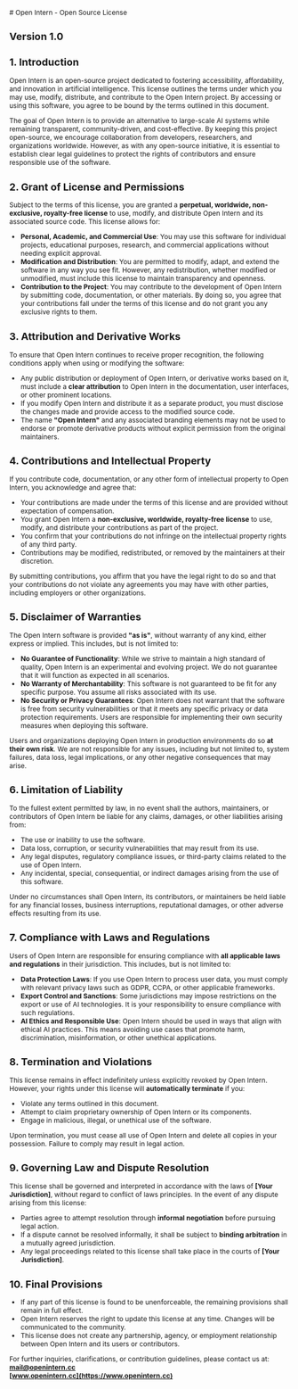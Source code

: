 <div style="font-size: 12px;">
# Open Intern - Open Source License

## Version 1.0  

## **1. Introduction**  
Open Intern is an open-source project dedicated to fostering accessibility, affordability, and innovation in artificial intelligence. This license outlines the terms under which you may use, modify, distribute, and contribute to the Open Intern project. By accessing or using this software, you agree to be bound by the terms outlined in this document.

The goal of Open Intern is to provide an alternative to large-scale AI systems while remaining transparent, community-driven, and cost-effective. By keeping this project open-source, we encourage collaboration from developers, researchers, and organizations worldwide. However, as with any open-source initiative, it is essential to establish clear legal guidelines to protect the rights of contributors and ensure responsible use of the software.

## **2. Grant of License and Permissions**  
Subject to the terms of this license, you are granted a **perpetual, worldwide, non-exclusive, royalty-free license** to use, modify, and distribute Open Intern and its associated source code. This license allows for:  

- **Personal, Academic, and Commercial Use**: You may use this software for individual projects, educational purposes, research, and commercial applications without needing explicit approval.  
- **Modification and Distribution**: You are permitted to modify, adapt, and extend the software in any way you see fit. However, any redistribution, whether modified or unmodified, must include this license to maintain transparency and openness.  
- **Contribution to the Project**: You may contribute to the development of Open Intern by submitting code, documentation, or other materials. By doing so, you agree that your contributions fall under the terms of this license and do not grant you any exclusive rights to them.  

## **3. Attribution and Derivative Works**  
To ensure that Open Intern continues to receive proper recognition, the following conditions apply when using or modifying the software:  

- Any public distribution or deployment of Open Intern, or derivative works based on it, must include a **clear attribution** to Open Intern in the documentation, user interfaces, or other prominent locations.  
- If you modify Open Intern and distribute it as a separate product, you must disclose the changes made and provide access to the modified source code.  
- The name **"Open Intern"** and any associated branding elements may not be used to endorse or promote derivative products without explicit permission from the original maintainers.  

## **4. Contributions and Intellectual Property**  
If you contribute code, documentation, or any other form of intellectual property to Open Intern, you acknowledge and agree that:  

- Your contributions are made under the terms of this license and are provided without expectation of compensation.  
- You grant Open Intern a **non-exclusive, worldwide, royalty-free license** to use, modify, and distribute your contributions as part of the project.  
- You confirm that your contributions do not infringe on the intellectual property rights of any third party.  
- Contributions may be modified, redistributed, or removed by the maintainers at their discretion.  

By submitting contributions, you affirm that you have the legal right to do so and that your contributions do not violate any agreements you may have with other parties, including employers or other organizations.  

## **5. Disclaimer of Warranties**  
The Open Intern software is provided **"as is"**, without warranty of any kind, either express or implied. This includes, but is not limited to:  

- **No Guarantee of Functionality**: While we strive to maintain a high standard of quality, Open Intern is an experimental and evolving project. We do not guarantee that it will function as expected in all scenarios.  
- **No Warranty of Merchantability**: This software is not guaranteed to be fit for any specific purpose. You assume all risks associated with its use.  
- **No Security or Privacy Guarantees**: Open Intern does not warrant that the software is free from security vulnerabilities or that it meets any specific privacy or data protection requirements. Users are responsible for implementing their own security measures when deploying this software.  

Users and organizations deploying Open Intern in production environments do so **at their own risk**. We are not responsible for any issues, including but not limited to, system failures, data loss, legal implications, or any other negative consequences that may arise.  

## **6. Limitation of Liability**  
To the fullest extent permitted by law, in no event shall the authors, maintainers, or contributors of Open Intern be liable for any claims, damages, or other liabilities arising from:  

- The use or inability to use the software.  
- Data loss, corruption, or security vulnerabilities that may result from its use.  
- Any legal disputes, regulatory compliance issues, or third-party claims related to the use of Open Intern.  
- Any incidental, special, consequential, or indirect damages arising from the use of this software.  

Under no circumstances shall Open Intern, its contributors, or maintainers be held liable for any financial losses, business interruptions, reputational damages, or other adverse effects resulting from its use.  

## **7. Compliance with Laws and Regulations**  
Users of Open Intern are responsible for ensuring compliance with **all applicable laws and regulations** in their jurisdiction. This includes, but is not limited to:  

- **Data Protection Laws**: If you use Open Intern to process user data, you must comply with relevant privacy laws such as GDPR, CCPA, or other applicable frameworks.  
- **Export Control and Sanctions**: Some jurisdictions may impose restrictions on the export or use of AI technologies. It is your responsibility to ensure compliance with such regulations.  
- **AI Ethics and Responsible Use**: Open Intern should be used in ways that align with ethical AI practices. This means avoiding use cases that promote harm, discrimination, misinformation, or other unethical applications.  

## **8. Termination and Violations**  
This license remains in effect indefinitely unless explicitly revoked by Open Intern. However, your rights under this license will **automatically terminate** if you:  

- Violate any terms outlined in this document.  
- Attempt to claim proprietary ownership of Open Intern or its components.  
- Engage in malicious, illegal, or unethical use of the software.  

Upon termination, you must cease all use of Open Intern and delete all copies in your possession. Failure to comply may result in legal action.  

## **9. Governing Law and Dispute Resolution**  
This license shall be governed and interpreted in accordance with the laws of **[Your Jurisdiction]**, without regard to conflict of laws principles. In the event of any dispute arising from this license:  

- Parties agree to attempt resolution through **informal negotiation** before pursuing legal action.  
- If a dispute cannot be resolved informally, it shall be subject to **binding arbitration** in a mutually agreed jurisdiction.  
- Any legal proceedings related to this license shall take place in the courts of **[Your Jurisdiction]**.  

## **10. Final Provisions**  
- If any part of this license is found to be unenforceable, the remaining provisions shall remain in full effect.  
- Open Intern reserves the right to update this license at any time. Changes will be communicated to the community.  
- This license does not create any partnership, agency, or employment relationship between Open Intern and its users or contributors.  

For further inquiries, clarifications, or contribution guidelines, please contact us at:  
**[mail@openintern.cc](mailto:mail@openintern.cc)**  
**[www.openintern.cc](https://www.openintern.cc)**  
</div>
